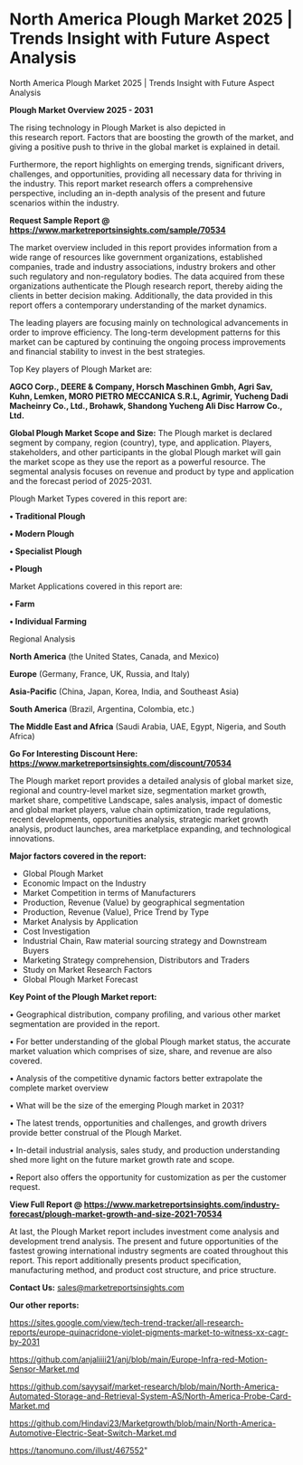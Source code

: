 # North America Plough Market 2025 | Trends Insight with Future Aspect Analysis
 North America Plough Market 2025 | Trends Insight with Future Aspect Analysis

<Strong> Plough Market Overview 2025 - 2031</strong>

The rising technology in Plough Market is also depicted in this research report. Factors that are boosting the growth of the market, and giving a positive push to thrive in the global market is explained in detail.

Furthermore, the report highlights on emerging trends, significant drivers, challenges, and opportunities, providing all necessary data for thriving in the industry. This report market research offers a comprehensive perspective, including an in-depth analysis of the present and future scenarios within the industry.

<strong>Request Sample Report @ <a href=https://www.marketreportsinsights.com/sample/70534>https://www.marketreportsinsights.com/sample/70534</a></strong>

The market overview included in this report provides information from a wide range of resources like government organizations, established companies, trade and industry associations, industry brokers and other such regulatory and non-regulatory bodies. The data acquired from these organizations authenticate the Plough research report, thereby aiding the clients in better decision making. Additionally, the data provided in this report offers a contemporary understanding of the market dynamics.

The leading players are focusing mainly on technological advancements in order to improve efficiency. The long-term development patterns for this market can be captured by continuing the ongoing process improvements and financial stability to invest in the best strategies.

Top Key players of Plough Market are:

<strong>AGCO Corp., DEERE & Company, Horsch Maschinen Gmbh, Agri Sav, Kuhn, Lemken, MORO PIETRO MECCANICA S.R.L, Agrimir, Yucheng Dadi Macheinry Co., Ltd., Brohawk, Shandong Yucheng Ali Disc Harrow Co., Ltd.</strong>

<strong><b>Global Plough Market Scope and Size:</b></strong>
The Plough market is declared segment by company, region (country), type, and application. Players, stakeholders, and other participants in the global Plough market will gain the market scope as they use the report as a powerful resource. The segmental analysis focuses on revenue and product by type and application and the forecast period of 2025-2031.

Plough Market Types covered in this report are:

<strong>• Traditional Plough

• Modern Plough

• Specialist Plough

• Plough</strong>

Market Applications covered in this report are:

<strong>• Farm

• Individual Farming</strong> 

Regional Analysis

<strong>North America</strong> (the United States, Canada, and Mexico)

<strong>Europe</strong> (Germany, France, UK, Russia, and Italy)

<strong>Asia-Pacific</strong> (China, Japan, Korea, India, and Southeast Asia)

<strong>South America</strong> (Brazil, Argentina, Colombia, etc.)

<strong>The Middle East and Africa</strong> (Saudi Arabia, UAE, Egypt, Nigeria, and South Africa)

<strong>Go For Interesting Discount Here: <a href=https://www.marketreportsinsights.com/discount/70534>https://www.marketreportsinsights.com/discount/70534</a></strong>

The Plough market report provides a detailed analysis of global market size, regional and country-level market size, segmentation market growth, market share, competitive Landscape, sales analysis, impact of domestic and global market players, value chain optimization, trade regulations, recent developments, opportunities analysis, strategic market growth analysis, product launches, area marketplace expanding, and technological innovations.

<strong><b>Major factors covered in the report:</b></strong>
<ul>
  <li>Global Plough Market </li>
  <li>Economic Impact on the Industry</li>
  <li>Market Competition in terms of Manufacturers</li>
  <li>Production, Revenue (Value) by geographical segmentation</li>
  <li>Production, Revenue (Value), Price Trend by Type</li>
  <li>Market Analysis by Application</li>
  <li>Cost Investigation</li>
  <li>Industrial Chain, Raw material sourcing strategy and Downstream Buyers</li>
  <li>Marketing Strategy comprehension, Distributors and Traders</li>
  <li>Study on Market Research Factors</li>
  <li>Global Plough Market Forecast</li>
</ul>

<strong><b>Key Point of the Plough Market report:</b></strong>

• Geographical distribution, company profiling, and various other market segmentation are provided in the report.

• For better understanding of the global Plough market status, the accurate market valuation which comprises of size, share, and revenue are also covered.

• Analysis of the competitive dynamic factors better extrapolate the complete market overview

• What will be the size of the emerging Plough market in 2031?

• The latest trends, opportunities and challenges, and growth drivers provide better construal of the Plough Market.

• In-detail industrial analysis, sales study, and production understanding shed more light on the future market growth rate and scope.

• Report also offers the opportunity for customization as per the customer request.

<strong><b>View Full Report @ <a href=https://www.marketreportsinsights.com/industry-forecast/plough-market-growth-and-size-2021-70534>https://www.marketreportsinsights.com/industry-forecast/plough-market-growth-and-size-2021-70534</a></b></strong>


At last, the Plough Market report includes investment come analysis and development trend analysis. The present and future opportunities of the fastest growing international industry segments are coated throughout this report. This report additionally presents product specification, manufacturing method, and product cost structure, and price structure.

<strong>Contact Us:</strong>
sales@marketreportsinsights.com

<strong>Our other reports:</strong>

<a href=https://sites.google.com/view/tech-trend-tracker/all-research-reports/europe-quinacridone-violet-pigments-market-to-witness-xx-cagr-by-2031>https://sites.google.com/view/tech-trend-tracker/all-research-reports/europe-quinacridone-violet-pigments-market-to-witness-xx-cagr-by-2031</a>

<a href=https://github.com/anjaliiii21/anj/blob/main/Europe-Infra-red-Motion-Sensor-Market.md>https://github.com/anjaliiii21/anj/blob/main/Europe-Infra-red-Motion-Sensor-Market.md</a>

<a href=https://github.com/sayysaif/market-research/blob/main/North-America-Automated-Storage-and-Retrieval-System-AS/North-America-Probe-Card-Market.md>https://github.com/sayysaif/market-research/blob/main/North-America-Automated-Storage-and-Retrieval-System-AS/North-America-Probe-Card-Market.md</a>

<a href=https://github.com/Hindavi23/Marketgrowth/blob/main/North-America-Automotive-Electric-Seat-Switch-Market.md>https://github.com/Hindavi23/Marketgrowth/blob/main/North-America-Automotive-Electric-Seat-Switch-Market.md</a>

<a href=https://tanomuno.com/illust/467552>https://tanomuno.com/illust/467552</a>"
